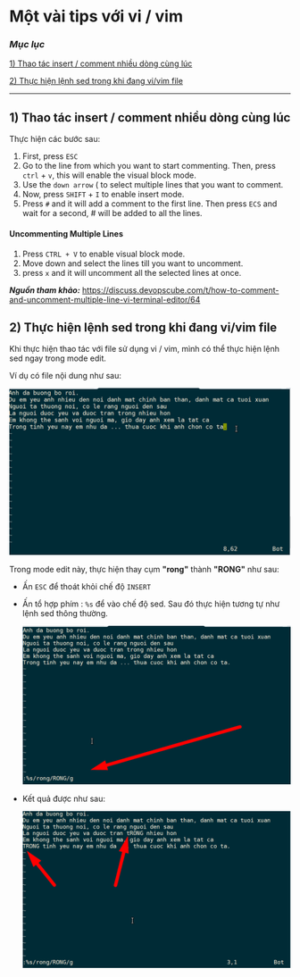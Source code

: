 # Một vài tips với vi / vim

### ***Mục lục***

[1) Thao tác insert / comment nhiều dòng cùng lúc](#1)

[2) Thực hiện lệnh sed trong khi đang vi/vim file ](#2)



---

<a name = '1'></a>

## 1) Thao tác insert / comment nhiều dòng cùng lúc 

 Thực hiện các bước sau: 

1. First, press `ESC`
2. Go to the line from which you want to start commenting. Then, press `ctrl` + `v`, this will enable the visual block mode.
3. Use the `down arrow` ( to select multiple lines that you want to comment.
4. Now, press `SHIFT` + `I` to enable insert mode.
5. Press `#` and it will add a comment to the first line. Then press `ECS` and wait for a second, # will be added to all the lines. 

#### Uncommenting Multiple Lines

1. Press `CTRL + V` to enable visual block mode.
2. Move down and select the lines till you want to uncomment.
3. press `x` and it will uncomment all the selected lines at once.

***Nguồn tham khảo:***  https://discuss.devopscube.com/t/how-to-comment-and-uncomment-multiple-line-vi-terminal-editor/64 

<a name = '2'></a>

## 2) Thực hiện lệnh sed trong khi đang vi/vim file

Khi thực hiện thao tác với file sử dụng vi / vim, mình có thể thực hiện lệnh sed ngay trong mode edit. 

Ví dụ có file nội dung như sau: 

![img](../images/tips_vi_1.png)

Trong mode edit này, thực hiện thay cụm **"rong"** thành **"RONG"** như sau: 

- Ấn `ESC` để thoát khỏi chế độ `INSERT`

- Ấn tổ hợp phím : `%s` để vào chế độ sed. Sau đó thực hiện tương tự như lệnh sed thông thường. 

  ![img](../images/tips_vi_2.png)

- Kết quả được như sau: 

  ![img](../images/tips_vi_3.png)
